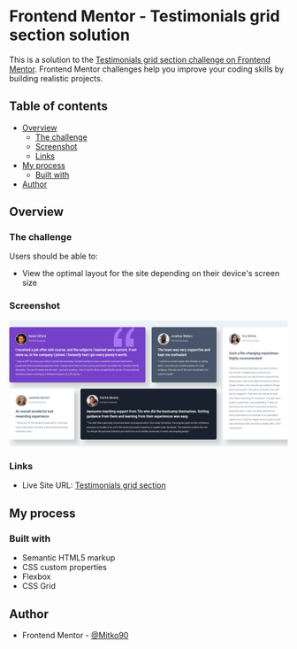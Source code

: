 # Frontend Mentor - Testimonials grid section solution

This is a solution to the [Testimonials grid section challenge on Frontend Mentor](https://www.frontendmentor.io/challenges/testimonials-grid-section-Nnw6J7Un7). Frontend Mentor challenges help you improve your coding skills by building realistic projects. 

## Table of contents

- [Overview](#overview)
  - [The challenge](#the-challenge)
  - [Screenshot](#screenshot)
  - [Links](#links)
- [My process](#my-process)
  - [Built with](#built-with)
- [Author](#author)

## Overview

### The challenge

Users should be able to:

- View the optimal layout for the site depending on their device's screen size

### Screenshot

![](./desktop.png)

### Links

- Live Site URL: [Testimonials grid section](https://rainbow-fox-d028f1.netlify.app/)

## My process

### Built with

- Semantic HTML5 markup
- CSS custom properties
- Flexbox
- CSS Grid
## Author

- Frontend Mentor - [@Mitko90](https://www.frontendmentor.io/profile/mitko90)
